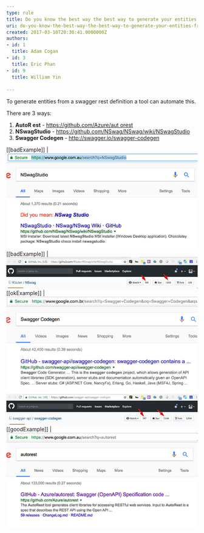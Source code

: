 ```yaml
---
type: rule
title: Do you know the best way the best way to generate your entities from swagger?
uri: do-you-know-the-best-way-the-best-way-to-generate-your-entities-from-swagger
created: 2017-03-10T20:30:41.0000000Z
authors:
- id: 1
  title: Adam Cogan
- id: 3
  title: Eric Phan
- id: 9
  title: William Yin

---
```


To generate entities from a swagger rest definition a tool can automate this.

There are 3 ways:
 
1. **AutoR est** - [https://github.com/Azure/aut orest](https://github.com/Azure/autorest)
2. **NSwagStudio** - https://github.com/NSwag/NSwag/wiki/NSwagStudio
3. **Swagger Codegen** - http://swagger.io/swagger-codegen

 [[badExample]]
| ![only around 1, 000 results ](nswagstudio-search.jpg) 
 [[badExample]]
| ![NSwag has not many "Watch" and "Star"](github-nswag.jpg) 
 [[okExample]]
| ![Around 40,000 results](swagger-codegen-search.jpg)
 ![ Swagger-Codegen and Autorest are quite popular. Swagger-Codegen has more “Star” ](github-swagger-codegen.jpg)
 [[goodExample]]
| ![130,000+ results![github-autorest.jpg](github-autorest.jpg)](autorest-search.jpg)

